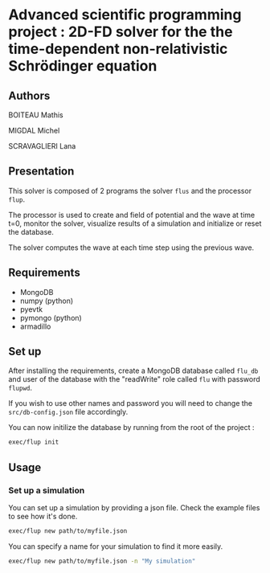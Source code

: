 # Advanced scientific programming project : 2D-FD solver for the the time-dependent non-relativistic Schrödinger equation

## Authors

BOITEAU Mathis

MIGDAL Michel

SCRAVAGLIERI Lana

## Presentation

This solver is composed of 2 programs the solver `flus` and the processor `flup`.

The processor is used to create and field of potential and the wave at time t=0,
monitor the solver, visualize results of a simulation and initialize or reset the database.

The solver computes the wave at each time step using the previous wave.


## Requirements

- MongoDB
- numpy (python)
- pyevtk  
- pymongo (python)
- armadillo

## Set up

After installing the requirements, create a MongoDB database called `flu_db` and
user of the database with the "readWrite" role called `flu` with password `flupwd`.

If you wish to use other names and password you will need to change the
`src/db-config.json` file accordingly.

You can now initilize the database by running from the root of the project :

``` sh
exec/flup init
```

## Usage

### Set up a simulation

You can set up a simulation by providing a json file. Check the example files to see how it's done.

``` sh
exec/flup new path/to/myfile.json
```

You can specify a name for your simulation to find it more easily.

``` sh
exec/flup new path/to/myfile.json -n "My simulation"
```
